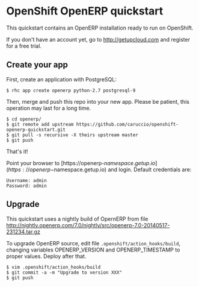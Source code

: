 # OpenShift OpenERP quickstart

This quickstart contains an OpenERP installation ready to run on OpenShift.

If you don't have an account yet, go to http://getupcloud.com and register for a free trial.

## Create your app

First, create an application with PostgreSQL:

```
$ rhc app create openerp python-2.7 postgresql-9
```

Then, merge and push this repo into your new app. Please be patient, this operation may last for a long time.

```
$ cd openerp/
$ git remote add upstream https://github.com/caruccio/openshift-openerp-quickstart.git
$ git pull -s recursive -X theirs upstream master
$ git push
```

That's it!

Point your browser to [https://openerp-$namespace.getup.io](https://openerp-$namespace.getup.io) and login.
Default credentials are:

```
Username: admin
Password: admin
```

## Upgrade

This quickstart uses a nightly build of OpernERP from file http://nightly.openerp.com/7.0/nightly/src/openerp-7.0-20140517-231234.tar.gz

To upgrade OpenERP source, edit file `.openshift/action_hooks/build`, changing variables OPENERP_VERSION and OPENERP_TIMESTAMP to proper values.
Deploy after that.

```
$ vim .openshift/action_hooks/build
$ git commit -a -m "Upgrade to version XXX"
$ git push
```
